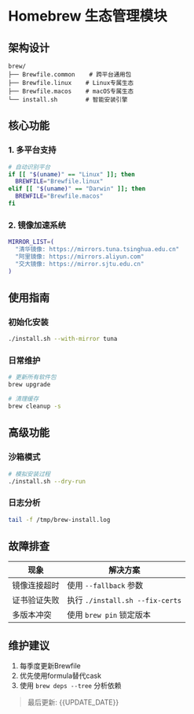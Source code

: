 # Homebrew 生态管理模块

## 架构设计
```
brew/
├── Brewfile.common    # 跨平台通用包
├── Brewfile.linux    # Linux专属生态
├── Brewfile.macos    # macOS专属生态
└── install.sh        # 智能安装引擎
```

## 核心功能
### 1. 多平台支持
```bash
# 自动识别平台
if [[ "$(uname)" == "Linux" ]]; then
  BREWFILE="Brewfile.linux"
elif [[ "$(uname)" == "Darwin" ]]; then
  BREWFILE="Brewfile.macos"
fi
```

### 2. 镜像加速系统
```bash
MIRROR_LIST=(
  "清华镜像: https://mirrors.tuna.tsinghua.edu.cn"
  "阿里镜像: https://mirrors.aliyun.com"
  "交大镜像: https://mirror.sjtu.edu.cn"
)
```

## 使用指南
### 初始化安装
```bash
./install.sh --with-mirror tuna
```

### 日常维护
```bash
# 更新所有软件包
brew upgrade

# 清理缓存
brew cleanup -s
```

## 高级功能
### 沙箱模式
```bash
# 模拟安装过程
./install.sh --dry-run
```

### 日志分析
```bash
tail -f /tmp/brew-install.log
```

## 故障排查
| 现象                | 解决方案                 |
|---------------------|--------------------------|
| 镜像连接超时        | 使用 `--fallback` 参数   |
| 证书验证失败        | 执行 `./install.sh --fix-certs` |
| 多版本冲突          | 使用 `brew pin` 锁定版本 |

## 维护建议
1. 每季度更新Brewfile
2. 优先使用formula替代cask
3. 使用 `brew deps --tree` 分析依赖

> 最后更新: {{UPDATE_DATE}}
